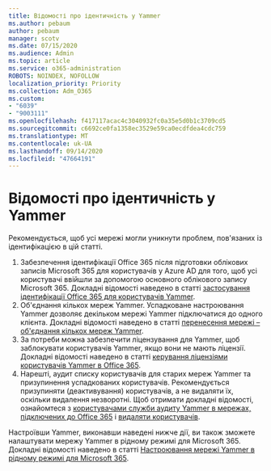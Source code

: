 ```yaml
---
title: Відомості про ідентичність у Yammer
ms.author: pebaum
author: pebaum
manager: scotv
ms.date: 07/15/2020
ms.audience: Admin
ms.topic: article
ms.service: o365-administration
ROBOTS: NOINDEX, NOFOLLOW
localization_priority: Priority
ms.collection: Adm_O365
ms.custom:
- "6039"
- "9003111"
ms.openlocfilehash: f417117acac4c3040932fc0a35e5d0b1c3709cd5
ms.sourcegitcommit: c6692ce0fa1358ec3529e59ca0ecdfdea4cdc759
ms.translationtype: MT
ms.contentlocale: uk-UA
ms.lasthandoff: 09/14/2020
ms.locfileid: "47664191"
---
```

# <a name="about-identity-in-yammer"></a>Відомості про ідентичність у Yammer

Рекомендується, щоб усі мережі могли уникнути проблем, пов'язаних із ідентифікацією в цій статті.

1. Забезпечення ідентифікації Office 365 після підготовки облікових записів Microsoft 365 для користувачів у Azure AD для того, щоб усі користувачі ввійшли за допомогою основного облікового запису Microsoft 365. Докладні відомості наведено в статті [застосування ідентифікації Office 365 для користувачів Yammer](https://docs.microsoft.com/yammer/configure-your-yammer-network/enforce-office-365-identity).
2. Об'єднання кількох мереж Yammer. Успадковане настроювання Yammer дозволяє декільком мережі Yammer підключатися до одного клієнта. Докладні відомості наведено в статті [перенесення мережі – об'єднання кількох мереж Yammer](https://docs.microsoft.com/yammer/configure-your-yammer-network/consolidate-multiple-yammer-networks).
3. За потреби можна забезпечити ліцензування для Yammer, щоб заблокувати користувачів Yammer, якщо вони не мають ліцензії. Докладні відомості наведено в статті [керування ліцензіями користувачів Yammer в Office 365](https://docs.microsoft.com/yammer/manage-yammer-users/manage-yammer-licenses-in-office-365).
4. Нарешті, аудит списку користувачів для старих мереж Yammer та призупинення успадкованих користувачів. Рекомендується призупиняти (деактивування) користувачів, а не видаляти їх, оскільки видалення незворотні. Щоб отримати докладні відомості, ознайомтеся з [користувачами служби аудиту Yammer в мережах, підключених до Office 365](https://docs.microsoft.com/yammer/manage-yammer-users/audit-users-connected-to-office-365) і [видаляти користувачів](https://docs.microsoft.com/yammer/manage-yammer-users/add-block-or-remove-users#remove-users).

Настроївши Yammer, виконавши наведені нижче дії, ви також зможете налаштувати мережу Yammer в рідному режимі для Microsoft 365. Докладні відомості наведено в статті [Настроювання мережі Yammer в рідному режимі для Microsoft 365](https://docs.microsoft.com/yammer/configure-your-yammer-network/native-mode).